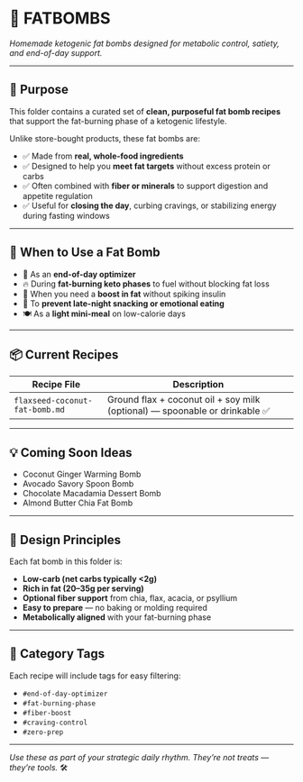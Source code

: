 # 🧈 FATBOMBS  
_Homemade ketogenic fat bombs designed for metabolic control, satiety, and end-of-day support._

---

## 🎯 Purpose  
This folder contains a curated set of **clean, purposeful fat bomb recipes** that support the fat-burning phase of a ketogenic lifestyle.

Unlike store-bought products, these fat bombs are:  
- ✅ Made from **real, whole-food ingredients**  
- ✅ Designed to help you **meet fat targets** without excess protein or carbs  
- ✅ Often combined with **fiber or minerals** to support digestion and appetite regulation  
- ✅ Useful for **closing the day**, curbing cravings, or stabilizing energy during fasting windows

---

## 🔬 When to Use a Fat Bomb

- 🥄 As an **end-of-day optimizer**  
- 🔥 During **fat-burning keto phases** to fuel without blocking fat loss  
- 💪 When you need a **boost in fat** without spiking insulin  
- 🧘 To **prevent late-night snacking or emotional eating**  
- 🍽️ As a **light mini-meal** on low-calorie days

---

## 📦 Current Recipes

| Recipe File                           | Description                                     |
|--------------------------------------|-------------------------------------------------|
| `flaxseed-coconut-fat-bomb.md`       | Ground flax + coconut oil + soy milk (optional) — spoonable or drinkable ✅ |

---

## 💡 Coming Soon Ideas

- Coconut Ginger Warming Bomb  
- Avocado Savory Spoon Bomb  
- Chocolate Macadamia Dessert Bomb  
- Almond Butter Chia Fat Bomb  

---

## 🧠 Design Principles

Each fat bomb in this folder is:

- **Low-carb (net carbs typically <2g)**  
- **Rich in fat (20–35g per serving)**  
- **Optional fiber support** from chia, flax, acacia, or psyllium  
- **Easy to prepare** — no baking or molding required  
- **Metabolically aligned** with your fat-burning phase

---

## 📁 Category Tags

Each recipe will include tags for easy filtering:

- `#end-of-day-optimizer`  
- `#fat-burning-phase`  
- `#fiber-boost`  
- `#craving-control`  
- `#zero-prep`

---

_Use these as part of your strategic daily rhythm. They’re not treats — they’re tools._ 🛠️

